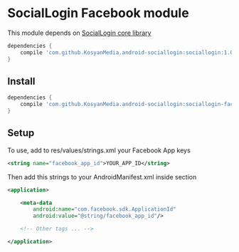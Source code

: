 # SocialLogin Facebook module

This module depends on [SocialLogin core library][sociallogin-core]

```Groovy
dependencies {
    compile 'com.github.KosyanMedia.android-sociallogin:sociallogin:1.0.0'
}
```

## Install

```Groovy
dependencies {
    compile 'com.github.KosyanMedia.android-sociallogin:sociallogin-facebook:1.0.0'
}
```

## Setup

To use, add to res/values/strings.xml your Facebook App keys

```xml
<string name="facebook_app_id">YOUR_APP_ID</string>
```

Then add this strings to your AndroidManifest.xml inside <application> section

```xml
<application>

    <meta-data
        android:name="com.facebook.sdk.ApplicationId"
        android:value="@string/facebook_app_id"/>

    <!-- Other tags ... -->

</application>
```


[sociallogin-core]: https://github.com/KosyanMedia/android-sociallogin